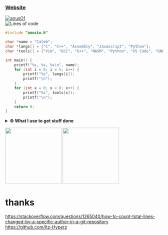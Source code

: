 ### [Website] 
<a href="chrome-error://chromewebdata"><img src="https://komarev.com/ghpvc/?username=Itz-Hyperz&label=Views&color=blue&style=plastic" alt="anusO1"/></a><br>
![Lines of code](https://img.shields.io/badge/From%20Hello%20World%20I%27ve%20Written-%2030.05%20Thousand%20Lines%20of%20Code-blue)<br>
```c
#include "anusio.h"

char *name = "Caleb";
char *langs[] = {"C", "C++", "Assembly", "Javascript", "Python"};
char *tools[] = {"Vim", "GCC", "G++", "NASM", "Python", "VS Code", "GNU/Linux", "Ghidra"};

int main() {
	printf("%s, %s, %s\n", name);
	for (int i = 0; i < 5; i++) {
		printf("%s", langs[i]);
		printf("\n");
	}
	for (int x = 0; x < 8; x++) {
		printf("%s", tools[x]);
		printf("\n");
	}
	return 0;
}
```
<p align="center">
<details>	
  <summary><b>⚙️ What I use to get stuff done</b></summary>
  	<ul>
  	    	<li><b>OS:</b> Arch Linux</li>
	    	<li><b>Specs: </b>Ryzen 5 1600X @4.20 GHz, GTX 980ti 2-way SLI, 48GB RAM @3000 MHz, ASUS ROG Strix B450-F Gaming, 850 watt PSU</li>
  	    	<li><b>Browser: </b>Firefox</li>
	    	<li><b>Code Editor:</b> Vim</li>
		<li><b>Desktop Environment:</b> Gnome></li>
		<li><b>Keyboard:</b> Razer Blackwidow Chroma with custom keycaps</li>
		<li><b>Mouse:</b> Razer Deathadder</li>
		<li><b>Audio:</b> Nobsound Tube Amplifier | Audio Technica ATH-M50X</li>
		<li><b>Laptop:</b> Lenovo Thinkpad R60</li>
		<li><b>Laptop OS:</b> Debian 10</li>
	    <br />
	</ul>	
</details>
</p>
<p>
<p>
	 <img height="180em" src="https://github-readme-stats-eight-theta.vercel.app/api?username=calebrwalk5&show_icons=true&theme=react&include_all_commits=true&count_private=true"/>
	 <img height="180em" src="https://github-readme-stats-eight-theta.vercel.app/api/top-langs/?username=calebrwalk5&layout=compact&langs_count=8&theme=react"/>
	</a>
<p>

[Youtube]: https://www.youtube.com/channel/UCn0f4u6pnbi3YFrsQLKqWdg
[Website]: http://bateman3814.lol
<p>

# thanks

https://stackoverflow.com/questions/1265040/how-to-count-total-lines-changed-by-a-specific-author-in-a-git-repository<br>
https://github.com/Itz-Hyperz
